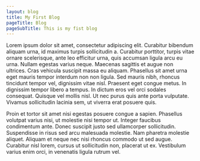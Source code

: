 ```yaml
---
layout: blog
title: My First Blog
pageTitle: Blog
pageSubTitle: This is my fist blog
---
```


Lorem ipsum dolor sit amet, consectetur adipiscing elit. Curabitur bibendum aliquam urna, id maximus turpis sollicitudin a. Curabitur porttitor, turpis vitae ornare scelerisque, ante leo efficitur urna, quis accumsan ligula arcu eu urna. Nullam egestas varius neque. Maecenas sagittis et augue non ultrices. Cras vehicula suscipit massa eu aliquam. Phasellus sit amet urna eget mauris tempor interdum non non ligula. Sed mauris nibh, rhoncus tincidunt tempor vel, dignissim vitae nisl. Praesent eget congue metus. In dignissim tempor libero a tempus. In dictum eros vel orci sodales consequat. Quisque vel mollis nisl. Ut nec purus quis ante porta vulputate. Vivamus sollicitudin lacinia sem, ut viverra erat posuere quis.

Proin et tortor sit amet nisi egestas posuere congue a sapien. Phasellus volutpat varius nisi, ut molestie nisi tempor ut. Integer faucibus condimentum ante. Donec suscipit justo sed ullamcorper sollicitudin. Suspendisse in risus sed arcu malesuada molestie. Nam pharetra molestie aliquet. Aliquam et neque nec nisi rhoncus commodo ut sed augue. Curabitur nisl lorem, cursus ut sollicitudin non, placerat ut ex. Vestibulum varius enim orci, in venenatis ligula rutrum vel.